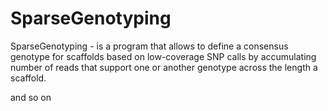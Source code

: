 # SparseGenotyping
SparseGenotyping - is a program that allows to define a consensus genotype for scaffolds based on low-coverage SNP calls by accumulating number of reads that support one or another genotype across the length a scaffold.

and so on
